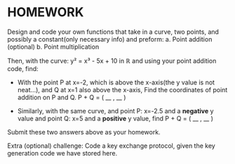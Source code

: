 # HOMEWORK
Design and code your own functions that take in a curve, two points, and possibly a constant(only necessary info) and preform:
    a. Point addition
    (optional) b. Point multiplication

Then, with the curve: y² = x³ - 5x + 10 in ℝ and using your point addition code, find:

- With the point P at x=-2, which is above the x-axis(the y value is not neat...), and Q at x=1 also above the x-axis,
Find the coordinates of point addition on P and Q. P + Q = ( __ , __ )

- Similarly, with the same curve, and point P: x=-2.5 and a **negative** y value and point Q: x=5 and a **positive** y value, find P + Q = ( __ , __ )

Submit these two answers above as your homework.

Extra (optional) challenge:
Code a key exchange protocol, given the key generation code we have stored here.